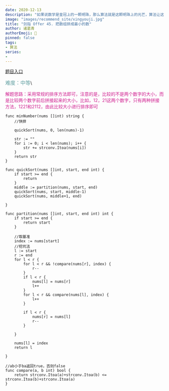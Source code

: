 ```yaml
---
date: 2020-12-13
description: "如果说数学是皇冠上的一颗明珠，那么算法就是这颗明珠上的光芒，算法让这颗明珠更加熠熠生辉，为科技进步和社会发展照亮了前进的路"
image: "images/recommend_site/xingyouji.jpg"
title: "剑指 Offer 45. 把数组排成最小的数"
author: 诸葛青
authorEmoji: 🎅
pinned: false
tags:
- 算法
series:
-  
---
```

[题目入口](https://leetcode-cn.com/problems/ba-shu-zu-pai-cheng-zui-xiao-de-shu-lcof/)

<font color=CadetBlue size=3 >难度：中等</font>\

<font color=VioletRed>解题思路：采用常规的排序方法即可，注意的是，比较的不是两个数字的大小，而是比较两个数字前后拼接起来的大小，比如，12，21这两个数字，只有两种拼接方法，1221和2112，由此比较大小进行排序即可</font>

```golang
func minNumber(nums []int) string {
	//快排

	quickSort(nums, 0, len(nums)-1)

	str := ""
	for i := 0; i < len(nums); i++ {
		str += strconv.Itoa(nums[i])
	}
	return str
}

func quickSort(nums []int, start, end int) {
	if start >= end {
		return
	}
	middle := partition(nums, start, end)
	quickSort(nums, start, middle-1)
	quickSort(nums, middle+1, end)

}

func partition(nums []int, start, end int) int {
	if start >= end {
		return start
	}

	//取基准
	index := nums[start]
	//挖坑法
	l := start
	r := end
	for l < r {
		for l < r && !compare(nums[r], index) {
			r--
		}
		if l < r {
			nums[l] = nums[r]
			l++
		}
		for l < r && compare(nums[l], index) {
			l++
		}

		if l < r {
			nums[r] = nums[l]
			r--
		}

	}

	nums[l] = index
	return l

}

//ab小于ba返回true，否则false
func compare(a, b int) bool {
	return strconv.Itoa(a)+strconv.Itoa(b) <= strconv.Itoa(b)+strconv.Itoa(a)
}
```